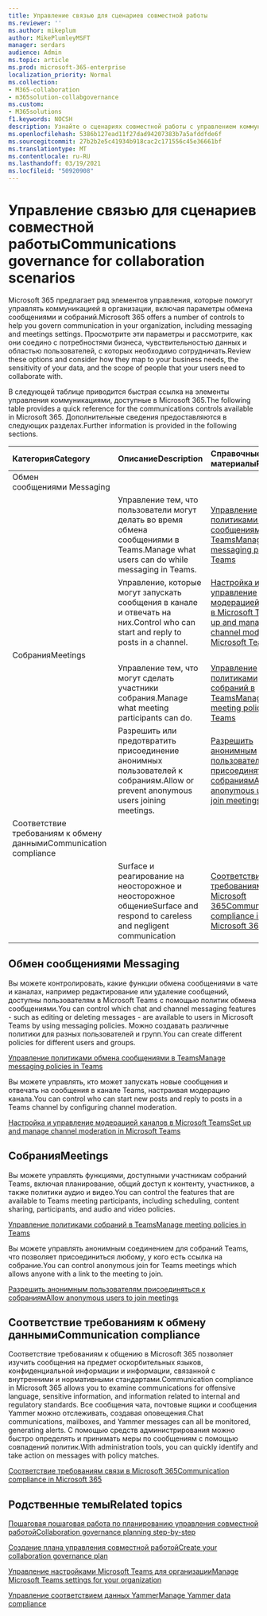 ```yaml
---
title: Управление связью для сценариев совместной работы
ms.reviewer: ''
ms.author: mikeplum
author: MikePlumleyMSFT
manager: serdars
audience: Admin
ms.topic: article
ms.prod: microsoft-365-enterprise
localization_priority: Normal
ms.collection:
- M365-collaboration
- m365solution-collabgovernance
ms.custom:
- M365solutions
f1.keywords: NOCSH
description: Узнайте о сценариях совместной работы с управлением коммуникациями.
ms.openlocfilehash: 5386b127ead11f27dad94207383b7a5afddfde6f
ms.sourcegitcommit: 27b2b2e5c41934b918cac2c171556c45e36661bf
ms.translationtype: MT
ms.contentlocale: ru-RU
ms.lasthandoff: 03/19/2021
ms.locfileid: "50920908"
---
```

# <a name="communications-governance-for-collaboration-scenarios"></a><span data-ttu-id="d07d4-103">Управление связью для сценариев совместной работы</span><span class="sxs-lookup"><span data-stu-id="d07d4-103">Communications governance for collaboration scenarios</span></span>

<span data-ttu-id="d07d4-104">Microsoft 365 предлагает ряд элементов управления, которые помогут управлять коммуникацией в организации, включая параметры обмена сообщениями и собраний.</span><span class="sxs-lookup"><span data-stu-id="d07d4-104">Microsoft 365 offers a number of controls to help you govern communication in your organization, including messaging and meetings settings.</span></span> <span data-ttu-id="d07d4-105">Просмотрите эти параметры и рассмотрите, как они соедино с потребностями бизнеса, чувствительностью данных и областью пользователей, с которых необходимо сотрудничать.</span><span class="sxs-lookup"><span data-stu-id="d07d4-105">Review these options and consider how they map to your business needs, the sensitivity of your data, and the scope of people that your users need to collaborate with.</span></span>

<span data-ttu-id="d07d4-106">В следующей таблице приводится быстрая ссылка на элементы управления коммуникациями, доступные в Microsoft 365.</span><span class="sxs-lookup"><span data-stu-id="d07d4-106">The following table provides a quick reference for the communications controls available in Microsoft 365.</span></span> <span data-ttu-id="d07d4-107">Дополнительные сведения предоставляются в следующих разделах.</span><span class="sxs-lookup"><span data-stu-id="d07d4-107">Further information is provided in the following sections.</span></span>

|<span data-ttu-id="d07d4-108">Категория</span><span class="sxs-lookup"><span data-stu-id="d07d4-108">Category</span></span>|<span data-ttu-id="d07d4-109">Описание</span><span class="sxs-lookup"><span data-stu-id="d07d4-109">Description</span></span>|<span data-ttu-id="d07d4-110">Справочные материалы</span><span class="sxs-lookup"><span data-stu-id="d07d4-110">Reference</span></span>|
|:-------|:----------|:--------|
|<span data-ttu-id="d07d4-111">Обмен сообщениями </span><span class="sxs-lookup"><span data-stu-id="d07d4-111">Messaging</span></span>|||
||<span data-ttu-id="d07d4-112">Управление тем, что пользователи могут делать во время обмена сообщениями в Teams.</span><span class="sxs-lookup"><span data-stu-id="d07d4-112">Manage what users can do while messaging in Teams.</span></span>|[<span data-ttu-id="d07d4-113">Управление политиками обмена сообщениями в Teams</span><span class="sxs-lookup"><span data-stu-id="d07d4-113">Manage messaging policies in Teams</span></span>](/microsoftteams/messaging-policies-in-teams)|
||<span data-ttu-id="d07d4-114">Управление, которые могут запускать сообщения в канале и отвечать на них.</span><span class="sxs-lookup"><span data-stu-id="d07d4-114">Control who can start and reply to posts in a channel.</span></span>|[<span data-ttu-id="d07d4-115">Настройка и управление модерацией каналов в Microsoft Teams</span><span class="sxs-lookup"><span data-stu-id="d07d4-115">Set up and manage channel moderation in Microsoft Teams</span></span>](/microsoftteams/manage-channel-moderation-in-teams)|
|<span data-ttu-id="d07d4-116">Собрания</span><span class="sxs-lookup"><span data-stu-id="d07d4-116">Meetings</span></span>|||
||<span data-ttu-id="d07d4-117">Управление тем, что могут сделать участники собрания.</span><span class="sxs-lookup"><span data-stu-id="d07d4-117">Manage what meeting participants can do.</span></span>|[<span data-ttu-id="d07d4-118">Управление политиками собраний в Teams</span><span class="sxs-lookup"><span data-stu-id="d07d4-118">Manage meeting policies in Teams</span></span>](/microsoftteams/meeting-policies-in-teams)|
||<span data-ttu-id="d07d4-119">Разрешить или предотвратить присоединение анонимных пользователей к собраниям.</span><span class="sxs-lookup"><span data-stu-id="d07d4-119">Allow or prevent anonymous users joining meetings.</span></span>|[<span data-ttu-id="d07d4-120">Разрешить анонимным пользователям присоединяться к собраниям</span><span class="sxs-lookup"><span data-stu-id="d07d4-120">Allow anonymous users to join meetings</span></span>](/microsoftteams/meeting-settings-in-teams#allow-anonymous-users-to-join-meetings)|
|<span data-ttu-id="d07d4-121">Соответствие требованиям к обмену данными</span><span class="sxs-lookup"><span data-stu-id="d07d4-121">Communication compliance</span></span>|||
||<span data-ttu-id="d07d4-122">Surface и реагирование на неосторожное и неосторожное общение</span><span class="sxs-lookup"><span data-stu-id="d07d4-122">Surface and respond to careless and negligent communication</span></span>|[<span data-ttu-id="d07d4-123">Соответствие требованиям связи в Microsoft 365</span><span class="sxs-lookup"><span data-stu-id="d07d4-123">Communication compliance in Microsoft 365</span></span>](../compliance/communication-compliance.md)|

## <a name="messaging"></a><span data-ttu-id="d07d4-124">Обмен сообщениями </span><span class="sxs-lookup"><span data-stu-id="d07d4-124">Messaging</span></span>

<span data-ttu-id="d07d4-125">Вы можете контролировать, какие функции обмена сообщениями в чате и каналах, например редактирование или удаление сообщений, доступны пользователям в Microsoft Teams с помощью политик обмена сообщениями.</span><span class="sxs-lookup"><span data-stu-id="d07d4-125">You can control which chat and channel messaging features - such as editing or deleting messages - are available to users in Microsoft Teams by using messaging policies.</span></span> <span data-ttu-id="d07d4-126">Можно создавать различные политики для разных пользователей и групп.</span><span class="sxs-lookup"><span data-stu-id="d07d4-126">You can create different policies for different users and groups.</span></span>

[<span data-ttu-id="d07d4-127">Управление политиками обмена сообщениями в Teams</span><span class="sxs-lookup"><span data-stu-id="d07d4-127">Manage messaging policies in Teams</span></span>](/microsoftteams/messaging-policies-in-teams)

<span data-ttu-id="d07d4-128">Вы можете управлять, кто может запускать новые сообщения и отвечать на сообщения в канале Teams, настраивая модерацию канала.</span><span class="sxs-lookup"><span data-stu-id="d07d4-128">You can control who can start new posts and reply to posts in a Teams channel by configuring channel moderation.</span></span>

[<span data-ttu-id="d07d4-129">Настройка и управление модерацией каналов в Microsoft Teams</span><span class="sxs-lookup"><span data-stu-id="d07d4-129">Set up and manage channel moderation in Microsoft Teams</span></span>](/microsoftteams/manage-channel-moderation-in-teams)

## <a name="meetings"></a><span data-ttu-id="d07d4-130">Собрания</span><span class="sxs-lookup"><span data-stu-id="d07d4-130">Meetings</span></span>

<span data-ttu-id="d07d4-131">Вы можете управлять функциями, доступными участникам собраний Teams, включая планирование, общий доступ к контенту, участников, а также политики аудио и видео.</span><span class="sxs-lookup"><span data-stu-id="d07d4-131">You can control the features that are available to Teams meeting participants, including scheduling, content sharing, participants, and audio and video policies.</span></span>

[<span data-ttu-id="d07d4-132">Управление политиками собраний в Teams</span><span class="sxs-lookup"><span data-stu-id="d07d4-132">Manage meeting policies in Teams</span></span>](/microsoftteams/meeting-policies-in-teams)

<span data-ttu-id="d07d4-133">Вы можете управлять анонимным соединением для собраний Teams, что позволяет присоединиться любому, у кого есть ссылка на собрание.</span><span class="sxs-lookup"><span data-stu-id="d07d4-133">You can control anonymous join for Teams meetings which allows anyone with a link to the meeting to join.</span></span>

[<span data-ttu-id="d07d4-134">Разрешить анонимным пользователям присоединяться к собраниям</span><span class="sxs-lookup"><span data-stu-id="d07d4-134">Allow anonymous users to join meetings</span></span>](/microsoftteams/meeting-settings-in-teams#allow-anonymous-users-to-join-meetings)


## <a name="communication-compliance"></a><span data-ttu-id="d07d4-135">Соответствие требованиям к обмену данными</span><span class="sxs-lookup"><span data-stu-id="d07d4-135">Communication compliance</span></span>

<span data-ttu-id="d07d4-136">Соответствие требованиям к общению в Microsoft 365 позволяет изучить сообщения на предмет оскорбительных языков, конфиденциальной информации и информации, связанной с внутренними и нормативными стандартами.</span><span class="sxs-lookup"><span data-stu-id="d07d4-136">Communication compliance in Microsoft 365 allows you to examine communications for offensive language, sensitive information, and information related to internal and regulatory standards.</span></span> <span data-ttu-id="d07d4-137">Все сообщения чата, почтовые ящики и сообщения Yammer можно отслеживать, создавая оповещения.</span><span class="sxs-lookup"><span data-stu-id="d07d4-137">Chat communications, mailboxes, and Yammer messages can all be monitored, generating alerts.</span></span> <span data-ttu-id="d07d4-138">С помощью средств администрирования можно быстро определять и принимать меры по сообщениям с помощью совпадений политик.</span><span class="sxs-lookup"><span data-stu-id="d07d4-138">With administration tools, you can quickly identify and take action on messages with policy matches.</span></span>

[<span data-ttu-id="d07d4-139">Соответствие требованиям связи в Microsoft 365</span><span class="sxs-lookup"><span data-stu-id="d07d4-139">Communication compliance in Microsoft 365</span></span>](../compliance/communication-compliance.md)

## <a name="related-topics"></a><span data-ttu-id="d07d4-140">Родственные темы</span><span class="sxs-lookup"><span data-stu-id="d07d4-140">Related topics</span></span>

[<span data-ttu-id="d07d4-141">Пошаговая пошаговая работа по планированию управления совместной работой</span><span class="sxs-lookup"><span data-stu-id="d07d4-141">Collaboration governance planning step-by-step</span></span>](collaboration-governance-overview.md#collaboration-governance-planning-step-by-step)

[<span data-ttu-id="d07d4-142">Создание плана управления совместной работой</span><span class="sxs-lookup"><span data-stu-id="d07d4-142">Create your collaboration governance plan</span></span>](collaboration-governance-first.md)

[<span data-ttu-id="d07d4-143">Управление настройками Microsoft Teams для организации</span><span class="sxs-lookup"><span data-stu-id="d07d4-143">Manage Microsoft Teams settings for your organization</span></span>](/microsoftteams/enable-features-office-365)

[<span data-ttu-id="d07d4-144">Управление соответствием данных Yammer</span><span class="sxs-lookup"><span data-stu-id="d07d4-144">Manage Yammer data compliance</span></span>](/yammer/manage-security-and-compliance/manage-data-compliance)